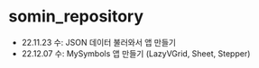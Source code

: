 # somin_repository
- 22.11.23 수: JSON 데이터 불러와서 앱 만들기
- 22.12.07 수: MySymbols 앱 만들기 (LazyVGrid, Sheet, Stepper)
